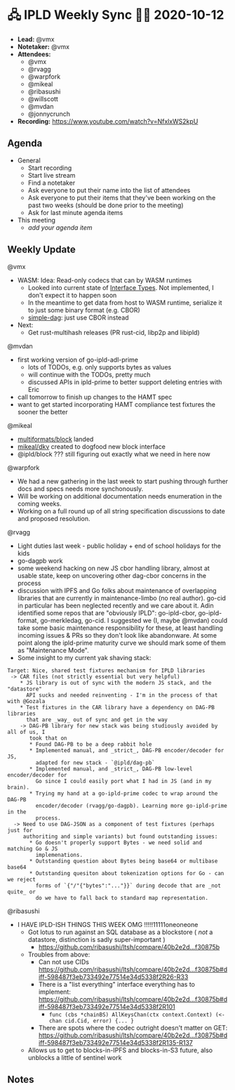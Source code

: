 # 🖧 IPLD Weekly Sync 🙌🏽 2020-10-12

- **Lead:** @vmx
- **Notetaker:** @vmx
- **Attendees:**
  - @vmx
  - @rvagg
  - @warpfork
  - @mikeal
  - @ribasushi
  - @willscott
  - @mvdan
  - @jonnycrunch
- **Recording:** https://www.youtube.com/watch?v=NfxlxWS2kpU


## Agenda

- General
  - Start recording
  - Start live stream
  - Find a notetaker
  - Ask everyone to put their name into the list of attendees
  - Ask everyone to put their items that they've been working on the past two weeks (should be done prior to the meeting)
  - Ask for last minute agenda items
- This meeting
  - _add your agenda item_


## Weekly Update

@vmx
 - WASM: Idea: Read-only codecs that can by WASM runtimes
   - Looked into current state of [Interface Types](https://github.com/WebAssembly/interface-types). Not implemented, I don't expect it to happen soon
   - In the meantime to get data from host to WASM runtime, serialize it to just some binary format (e.g. CBOR)
   - [simple-dag](https://github.com/mikeal/simple-dag): just use CBOR instead
 - Next:
   - Get rust-multihash releases (PR rust-cid, libp2p and libipld)

@mvdan 
 - first working version of go-ipld-adl-prime
   - lots of TODOs, e.g. only supports bytes as values
   - will continue with the TODOs, pretty much
   - discussed APIs in ipld-prime to better support deleting entries with Eric
 - call tomorrow to finish up changes to the HAMT spec
 - want to get started incorporating HAMT compliance test fixtures the sooner the better

@mikeal
 - [multiformats/block](https://github.com/multiformats/js-multiformats/blob/master/src/block.js) landed
 - [mikeal/dkv](https://github.com/mikeal/dkv) created to dogfood new block interface
 - @ipld/block ??? still figuring out exactly what we need in here now

@warpfork 
 - We had a new gathering in the last week to start pushing through further docs and specs needs more synchonously.
 - Will be working on additional documentation needs enumeration in the coming weeks.
 - Working on a full round up of all string specification discussions to date and proposed resolution.

@rvagg 
 - Light duties last week - public holiday + end of school holidays for the kids
 - go-dagpb work
 - some weekend hacking on new JS cbor handling library, almost at usable state, keep on uncovering other dag-cbor concerns in the process
 - discussion with IPFS and Go folks about maintenance of overlapping libraries that are currently in maintenance-limbo (no real author). go-cid in particular has been neglected recently and we care about it. Adin identified some repos that are "obviously IPLD": go-ipld-cbor, go-ipld-format, go-merkledag, go-cid. I suggested we (I, maybe @mvdan) could take some basic maintenance responsibility for these, at least handling incoming issues & PRs so they don't look like abandonware. At some point along the ipld-prime maturity curve we should mark some of them as "Maintenance Mode".
 - Some insight to my current yak shaving stack:

```
Target: Nice, shared test fixtures mechanism for IPLD libraries
 -> CAR files (not strictly essential but very helpful)
    * JS library is out of sync with the modern JS stack, and the "datastore"
      API sucks and needed reinventing - I'm in the process of that with @Gozala
    * Test fixtures in the CAR library have a dependency on DAG-PB libraries
      that are _way_ out of sync and get in the way
    -> DAG-PB library for new stack was being studiously avoided by all of us, I
       took that on
       * Found DAG-PB to be a deep rabbit hole
       * Implemented manual, and _strict_, DAG-PB encoder/decoder for JS,
         adapted for new stack - `@ipld/dag-pb`
       * Implemented manual, and _strict_, DAG-PB low-level encoder/decoder for
         Go since I could easily port what I had in JS (and in my brain).
       * Trying my hand at a go-ipld-prime codec to wrap around the DAG-PB
         encoder/decoder (rvagg/go-dagpb). Learning more go-ipld-prime in the
         process.
  -> Need to use DAG-JSON as a component of test fixtures (perhaps just for
     authoriting and simple variants) but found outstanding issues:
       * Go doesn't properly support Bytes - we need solid and matching Go & JS
         implemenations.
       * Outstanding question about Bytes being base64 or multibase base64
       * Outstanding quesiton about tokenization options for Go - can we reject
         forms of `{"/"{"bytes":"..."}}` during decode that are _not quite_ or
         do we have to fall back to standard map representation.
```

@ribasushi
 - I HAVE IPLD-ISH THINGS THIS WEEK OMG !!!!!11111oneoneone
     - Got lotus to run against an SQL database as a blockstore ( *not* a datastore, distinction is sadly super-important )
         - https://github.com/ribasushi/ltsh/compare/40b2e2d...f30875b
     - Troubles from above:
        - Can not use CIDs https://github.com/ribasushi/ltsh/compare/40b2e2d...f30875b#diff-598487f3eb733492e77514e34d5338f2R26-R33
        - There is a "list everything" interface everything has to implement: https://github.com/ribasushi/ltsh/compare/40b2e2d...f30875b#diff-598487f3eb733492e77514e34d5338f2R101
            - `func (cbs *chainBS) AllKeysChan(ctx context.Context) (<-chan cid.Cid, error) {... }`
        - There are spots where the codec outright doesn't matter on GET: https://github.com/ribasushi/ltsh/compare/40b2e2d...f30875b#diff-598487f3eb733492e77514e34d5338f2R135-R137
     - Allows us to get to blocks-in-IPFS and blocks-in-S3 future, also unblocks a little of sentinel work



## Notes

<!-- After each call, the notetaker submits a PR to https://github.com/ipld/team-mgmt to store the notes on the meeting-notes folder -->
